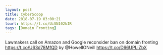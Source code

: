 ```yaml
---
layout: post
title: CyberScoop
date: 2018-07-19 03:00:21
tourl: https://t.co/UiSN102kIR
tags: [Domain Fronting]
---
```

Lawmakers call on Amazon and Google reconsider ban on domain fronting https://t.co/U63d78MfQD by @HowellONeill https://t.co/D66UPLiZbX
